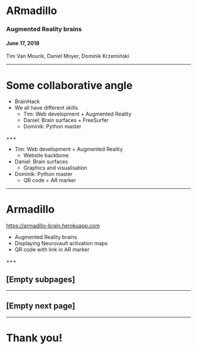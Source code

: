 # ARmadillo
### Augmented Reality brains
#### June 17, 2018
Tim Van Mourik, Daniel Moyer, Dominik Krzemiński

---

# Some collaborative angle

* BrainHack 
* We all have different skills
  * Tim: Web development + Augmented Reality
  * Daniel: Brain surfaces + FreeSurfer
  * Dominik: Python master
    
+++

* Tim: Web development + Augmented Reality
  * Website backbone
* Daniel: Brain surfaces
  * Graphics and visualisation
* Dominik: Python master
  * QR code + AR marker
    
---

# Armadillo
https://armadillo-brain.herokuapp.com
* Augmented Reality brains
* Displaying Neurovault activation maps
* QR code with link in AR marker

+++

## [Empty subpages]


---

## [Empty next page]

---

# Thank you!
